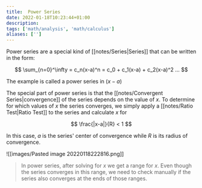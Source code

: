 ```yaml
---
title:  Power Series
date: 2022-01-18T10:23:44+01:00
description: 
tags: ['math/analysis', 'math/calculus']
aliases: ['']
---
```

Power series are a special kind of [[notes/Series|Series]] that can be written in the form:

$$
\sum_{n=0}^\infty = c_n(x-a)^n = c_0 + c_1(x-a) + c_2(x-a)^2 ...
$$

The example is called a power series in $(x-a)$

The special part of power series is that the [[notes/Convergent Series|convergence]] of the series depends on the value of $x$.  To determine for which values of $x$ the series converges, we simply apply a [[notes/Ratio Test|Ratio Test]] to the series and calculate $x$ for

$$
\frac{|x-a|}{R} < 1
$$

In this case, $a$ is the series' center of convergence while $R$ is its radius of convergence. 

![[images/Pasted image 20220118222816.png]]

> In power series, after solving for $x$ we get a range for $x$. Even though the series converges in this range, we need to check manually if the series also converges at the ends of those ranges.

